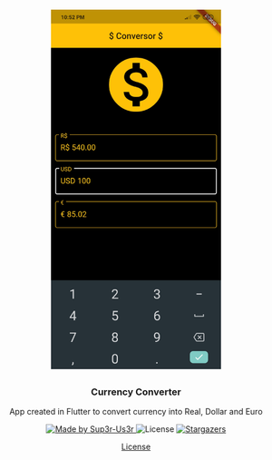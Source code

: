 <h1 align="center">
  <img alt="Currency Converter" src="https://raw.githubusercontent.com/Sup3r-Us3r/currencyconverter/master/currencyconverter.jpg" width="300px" />
</h1>

<h3 align="center">Currency Converter</h3>

<p align="center">App created in Flutter to convert currency into Real, Dollar and Euro</p>

<p align="center">
  <a href="https://github.com/Sup3r-Us3r">
    <img alt="Made by Sup3r-Us3r" src="https://img.shields.io/badge/made%20by-Sup3r%20Us3r-%2304D361">
  </a>

  <img alt="License" src="https://img.shields.io/badge/license-MIT-%2304D361">

  <a href="https://github.com/Sup3r-Us3r/currencyconverter/stargazers">
    <img alt="Stargazers" src="https://img.shields.io/github/stars/Sup3r-Us3r/currencyconverter?style=social">
  </a>
</p>

<p align="center">
  <a href="https://github.com/Sup3r-Us3r/currencyconverter/blob/master/LICENSE" target="_blank">License</a>
</p>